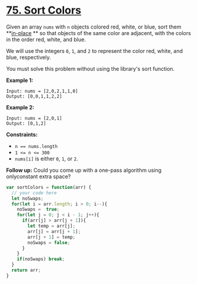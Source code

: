 # [75. Sort Colors](https://leetcode.com/problems/sort-colors/description/?envType=problem-list-v2&envId=array)

Given an array `nums` with `n` objects colored red, white, or blue, sort them **<a href="https://en.wikipedia.org/wiki/In-place_algorithm" target="_blank">in-place</a> ** so that objects of the same color are adjacent, with the colors in the order red, white, and blue.

We will use the integers `0`, `1`, and `2` to represent the color red, white, and blue, respectively.

You must solve this problem without using the library's sort function.

**Example 1:**

```
Input: nums = [2,0,2,1,1,0]
Output: [0,0,1,1,2,2]
```

**Example 2:**

```
Input: nums = [2,0,1]
Output: [0,1,2]
```

**Constraints:**

- `n == nums.length`
- `1 <= n <= 300`
- `nums[i]` is either `0`, `1`, or `2`.

**Follow up:** Could you come up with a one-pass algorithm using onlyconstant extra space?

```js
var sortColors = function(arr) {
  // your code here
  let noSwaps;
  for(let i = arr.length; i > 0; i--){
    noSwaps =  true;
    for(let j = 0; j < i - 1; j++){
      if(arr[j] > arr[j + 1]){
        let temp = arr[j];
        arr[j] = arr[j + 1];
        arr[j + 1] = temp;
        noSwaps = false;
      }
    }
    if(noSwaps) break;
  }
  return arr;
}
```
